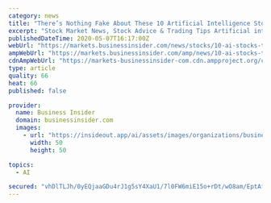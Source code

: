 ```yaml
---
category: news
title: "There’s Nothing Fake About These 10 Artificial Intelligence Stocks to Buy"
excerpt: "Stock Market News, Stock Advice & Trading Tips Artificial intelligence is one of those catchy phrases that continues to grab"
publishedDateTime: 2020-05-07T16:17:00Z
webUrl: "https://markets.businessinsider.com/news/stocks/10-ai-stocks-to-buy-now-artificial-intelligence-1029179056"
ampWebUrl: "https://markets.businessinsider.com/amp/news/10-ai-stocks-to-buy-now-artificial-intelligence-1029179056"
cdnAmpWebUrl: "https://markets-businessinsider-com.cdn.ampproject.org/c/s/markets.businessinsider.com/amp/news/10-ai-stocks-to-buy-now-artificial-intelligence-1029179056"
type: article
quality: 66
heat: 66
published: false

provider:
  name: Business Insider
  domain: businessinsider.com
  images:
    - url: "https://insideout.app/ai/assets/images/organizations/businessinsider.com-50x50.jpg"
      width: 50
      height: 50

topics:
  - AI

secured: "vhDlTLJh/0yEQjaaGDu4rJ1g5sY4XaU1/7l0FW6miE15o+rDt/wO8am/EptAfb50rIKmBpGqHHfg2JEkcYuPVfBM18QG5NV8D1W9eYb1kIitsJSjj9B3xWQ/TQzNpEpZIMq8WB3FCwBmaHbsnni8ruH9uZwvzFHTMF0Y21MydQeLT5JkA+YEamzT/NCvs2RRcSO/W+aSxLQTkccbvo4XZzhDstRNr/O63SAhrEn0xMrCR3mKFv4VkcEPWO98jUOnXqWKySxYJzPVn69wcpAC46xePOOSbputVMHCLQrktLe6DwWmf3XwhIOO+08uedFOe053ZE7Fc9W/M/AvpSmkv2zVRewk85lZd9p958ktk6hjuaF5B3DE0Z2Z6Hab/qIhRR7KHEFhzO3RRXHQlsltlFxXCJ3/nicQ4xcfcrthRvojUOcic2wmSz5qk8RHiWZhb2BIvT6e/Zd3DuK9NlV1VnWir7ZU654ofDY/7MDvkcI=;WTEf7XjMqK7pTKmvQIvn8Q=="
---
```


